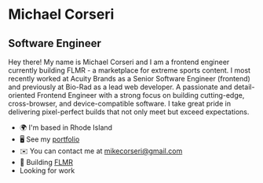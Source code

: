 Michael Corseri
================================

Software Engineer
-------------------------------

Hey there! My name is Michael Corseri and I am a frontend engineer currently building FLMR - a marketplace for extreme sports content. I most recently worked at Acuity Brands as a Senior Software Engineer (frontend) and previously at Bio-Rad as a lead web developer. A passionate and detail-oriented Frontend Engineer with a strong focus on building cutting-edge, cross-browser, and device-compatible software. I take great pride in delivering pixel-perfect builds that not only meet but exceed expectations.

* 🌍  I'm based in Rhode Island
* 🖥️  See my [portfolio](http://www.corseri.com)
* ✉️  You can contact me at [mikecorseri@gmail.com](mailto:mikecorseri@gmail.com)
* 🚀  Building [FLMR](http://www.flmr.app)
* Looking for work
